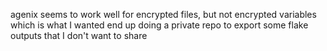 agenix seems to work well for encrypted files, but not encrypted variables which is what I wanted
end up doing a private repo to export some flake outputs that I don't want to share